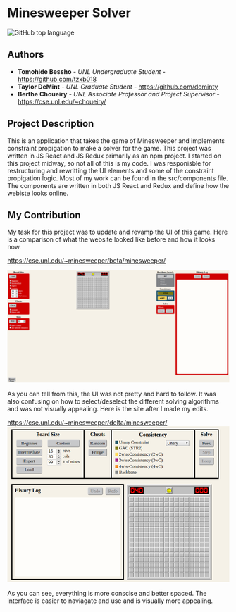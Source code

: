 Minesweeper Solver
===========
![GitHub top language](https://img.shields.io/github/languages/top/tzxb018/MinesweeperSolver?style=plastic)

## Authors

* **Tomohide Bessho** - *UNL Undergraduate Student* - https://github.com/tzxb018
* **Taylor DeMint** - *UNL Graduate Student* - https://github.com/deminty
* **Berthe Choueiry** - *UNL Associate Professor and Project Supervisor* - https://cse.unl.edu/~choueiry/

## Project Description

This is an application that takes the game of Minesweeper and implements constraint propigation to make a solver for the game. This project was written in JS React and JS Redux primarily as an npm project. I started on this project midway, so not all of this is my code. I was responisble for restructuring and rewritting the UI elements and some of the constraint propigation logic. Most of my work can be found in the src/components file. The components are written in both JS React and Redux and define how the webiste looks online. 
## My Contribution
My task for this project was to update and revamp the UI of this game. Here is a comparison of what the website looked like before and how it looks now.

https://cse.unl.edu/~minesweeper/beta/minesweeper/

![Alt text](/beta.png?raw=true "Optional Title")

As you can tell from this, the UI was not pretty and hard to follow. It was also confusing on how to select/deselect the different solving algorithms and was not visually appealing. Here is the site after I made my edits. 

https://cse.unl.edu/~minesweeper/delta/minesweeper/
![Alt_text](/delta.png?raw=true)

As you can see, everything is more conscise and better spaced. The interface is easier to naviagate and use and is visually more appealing. 
